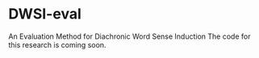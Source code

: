 # DWSI-eval
An Evaluation Method for Diachronic Word Sense Induction
The code for this research is coming soon.
